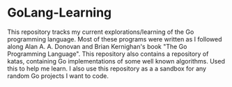 # GoLang-Learning
This repository tracks my current explorations/learning of the Go programming language. Most of these programs were written as I followed along Alan A. A. Donovan and Brian Kernighan's book "The Go Programming Language". This repository also contains a repository of katas, containing Go implementations of some well known algorithms. Used this to help me learn. I also use this repository as a a sandbox for any random Go projects I want to code.
